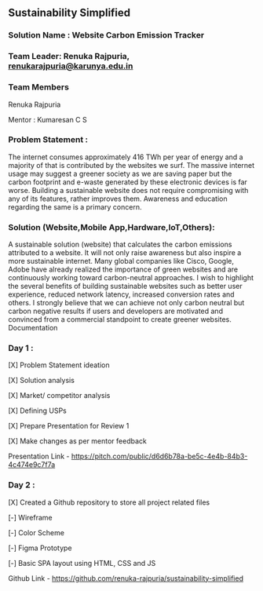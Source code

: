 ## Sustainability Simplified
### Solution Name : Website Carbon Emission Tracker

### Team Leader: Renuka Rajpuria, renukarajpuria@karunya.edu.in

### Team Members
Renuka Rajpuria

Mentor : Kumaresan C S

### Problem Statement : 
The internet consumes approximately 416 TWh per year of energy and a majority of that is contributed by the websites we surf. The massive internet usage may suggest a greener society as we are saving paper but the carbon footprint and e-waste generated by these electronic devices is far worse. Building a sustainable website does not require compromising with any of its features, rather improves them. Awareness and education regarding the same is a primary concern.


### Solution (Website,Mobile App,Hardware,IoT,Others):
A sustainable solution (website) that calculates the carbon emissions attributed to a website. It will not only raise awareness but also inspire a more sustainable internet. Many global companies like Cisco, Google, Adobe have already realized the importance of green websites and are continuously working toward carbon-neutral approaches. I wish to highlight the several benefits of building sustainable websites such as better user experience, reduced network latency, increased conversion rates and others. I strongly believe that we can achieve not only carbon neutral but carbon negative results if users and developers are motivated and convinced from a commercial standpoint to create greener websites.
Documentation

### Day 1 : 
[X] Problem Statement ideation

[X] Solution analysis

[X] Market/ competitor analysis

[X] Defining USPs

[X] Prepare Presentation for Review 1  

[X] Make changes as per mentor feedback

Presentation Link - https://pitch.com/public/d6d6b78a-be5c-4e4b-84b3-4c474e9c7f7a


### Day 2 : 
[X] Created a Github repository to store all project related files

[-] Wireframe 

[-] Color Scheme 

[-] Figma Prototype

[-] Basic SPA layout using HTML, CSS and JS

Github Link - https://github.com/renuka-rajpuria/sustainability-simplified 



